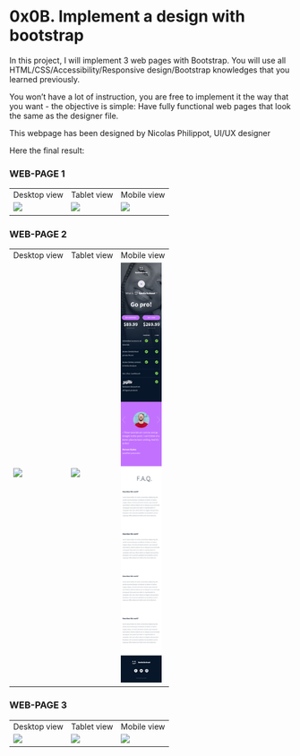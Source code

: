 # 0x0B. Implement a design with bootstrap

In this project, I will implement 3 web pages with Bootstrap. You will use all HTML/CSS/Accessibility/Responsive design/Bootstrap knowledges that you learned previously.

You won’t have a lot of instruction, you are free to implement it the way that you want - the objective is simple: Have fully functional web pages that look the same as the designer file.

This webpage has been designed by Nicolas Philippot, UI/UX designer

Here the final result:

### WEB-PAGE 1

<table align=center width=100%>
  <tr>
    <td>Desktop view</td>
    <td>Tablet view </td>
    <td>Mobile view</td>
  </tr>
  <tr>
    <td><img src="./screenshots/Desktop/01_SMILESCHOOL_LANDING_desktop@2x.png" height=750></td>
     <td><img src="./screenshots/images/Tablet/01_SMILESCHOOL_LANDING_tablet@2x.png" height=750></td>
    <td><img src="./screenshots/images/Mobile/01_SMILESCHOOL_LANDING_mobile@2x.png"height=750></td>
  </tr>
 </table>

### WEB-PAGE 2

<table align=center width=100%>
  <tr>
    <td>Desktop view</td>
    <td>Tablet view </td>
    <td>Mobile view</td>
  </tr>
  <tr>
    <td><img src="./screenshots/Mobile/02_SMILESCHOOL_PRICING_desktop@2x.png" height=750></td>
     <td><img src="./screenshots/Mobile/Tablet/02_SMILESCHOOL_PRICING_tablet@2x.png" height=750></td>
    <td><img src="./screenshots/Mobile/02_SMILESCHOOL_PRICING_mobile@2x.png" height=750></td>
  </tr>
 </table>

 ### WEB-PAGE 3

<table align=center width=100%>
  <tr>
    <td>Desktop view</td>
    <td>Tablet view </td>
    <td>Mobile view</td>
  </tr>
  <tr>
    <td><img src="./screenshots/Tablet/03_SMILESCHOOL_COURSES_desktop@2x.png" height=750></td>
     <td><img src="./screenshots/Tablet03_SMILESCHOOL_COURSES_tablet@2x.png" height=750></td>
    <td><img src="./screenshots/Tablet/03_SMILESCHOOL_COURSES_mobile@2x.png" height=750></td>
  </tr>
 </table>


